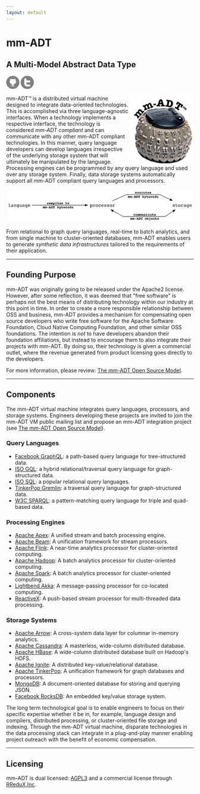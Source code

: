 ```yaml
---
layout: default
---
```


# mm-ADT
## A Multi-Model Abstract Data Type

<a href="https://github.com/mm-adt"><img src="assets/images/github-icon.png" alt="GitHub" width="35" /></a>
<a href="http://twitter.com/_mmadt"><img src="assets/images/twitter-icon.png" alt="Twitter" width="35" /></a>

<img src="assets/images/mm-adt-logo.png" alt="mm-ADT" width="175" style="float:right;"/> mm-ADT&#8482; is a distributed virtual machine designed to integrate data-oriented technologies. This is accomplished via three language-agnostic interfaces. When a technology implements a respective interface, the technology is considered _mm-ADT compliant_ and can communicate with any other mm-ADT compliant technologies. In this manner, query language developers can develop languages irrespective of the underlying storage system that will ultimately be manipulated by the language. Processing engines can be programmed by any query language and used over any storage system. Finally, data storage systems automatically support all mm-ADT compliant query languages and processors.

<img src="assets/images/lang-proc-store.png" alt="mm-ADT Components" width="600" />

From relational to graph query languages, real-time to batch analytics, and from single machine to cluster-oriented databases, mm-ADT enables users to generate _synthetic data infrastructures_ tailored to the requirements of their application.

---

## Founding Purpose

mm-ADT was originally going to be released under the Apache2 license. However, after some reflection, it was deemed that "free software" is perhaps not the best means of distributing technology within our industry at this point in time. In order to create a more responsible relationship between OSS and business, mm-ADT provides a mechanism for compensating open source developers who write free software for the Apache Software Foundation, Cloud Native Computing Foundation, and other similar OSS foundations. The intention is _not_ to have developers abandon their foundation affiliations, but instead to encourage them to also integrate their projects with mm-ADT. By doing so, their technology is given a commercial outlet, where the revenue generated from product licensing goes directly to the developers.

For more information, please review: <a href="model.html">The mm-ADT Open Source Model</a>.

---

## Components

The mm-ADT virtual machine integrates query languages, processors, and storage systems. Engineers developing these projects are invited to join the mm-ADT VM public mailing list and propose an mm-ADT integration project (see <a href="model.html">The mm-ADT Open Source Model</a>).

### Query Languages

* [Facebook GraphQL](http://graphql.org/): a path-based query language for tree-structured data.
* [ISO GQL](http://www.gqlstandards.org/): a hybrid relational/traversal query language for graph-structured data.
* [ISO SQL](https://en.wikipedia.org/wiki/SQL): a popular relational query languages.
* [TinkerPop Gremlin](http://tinkerpop.apache.org/gremlin.html): a traversal query language for graph-structured data.
* [W3C SPARQL](http://www.w3.org/TR/sparql11-query/): a pattern-matching query language for triple and quad-based data.

### Processing Engines

* [Apache Apex](http://apex.apache.org): A unified stream and batch processing engine.
* [Apache Beam](http://beam.apache.org): A unification framework for stream processors.
* [Apache Flink](http://flink.apache.org): A near-time analytics processor for cluster-oriented computing.
* [Apache Hadoop](http://hadoop.apache.org): A batch analytics processor for cluster-oriented computing.
* [Apache Spark](http://spark.apache.org): A batch analytics processor for cluster-oriented computing.
* [Lightbend Akka](http://akka.io): A message-passing processor for co-located computing.
* [ReactiveX](http://reactivex.io/): A push-based stream processor for multi-threaded data processing.

### Storage Systems

* [Apache Arrow](http://arrow.apache.org): A cross-system data layer for columnar in-memory analytics.
* [Apache Cassandra](http://cassandra.apache.org): A masterless, wide-column distributed database.
* [Apache HBase](http://hbase.apache.org): A wide-column distributed database built on Hadoop's HDFS.
* [Apache Ignite](http://ignite.apache.org): A distributed key-value/relational database.
* [Apache TinkerPop](http://tinkerpop.apache.org): A unification framework for graph databases and processors.
* [MongoDB](https://www.mongodb.com/): A document-oriented database for storing and querying JSON.
* [Facebook RocksDB](https://rocksdb.org/): An embedded key/value storage system.

The long term technological goal is to enable engineers to focus on their specific expertise whether it be in, for example, language design and compilers, distributed processing, or cluster-oriented file storage and indexing. Through the mm-ADT virtual machine, disparate technologies in the data processing stack can integrate in a plug-and-play manner enabling project outreach with the benefit of economic compensation.

---

## Licensing

mm-ADT is dual licensed: [AGPL3](https://www.gnu.org/licenses/agpl-3.0.txt) and a commercial license through [RReduX,Inc](http://rredux.com). 

